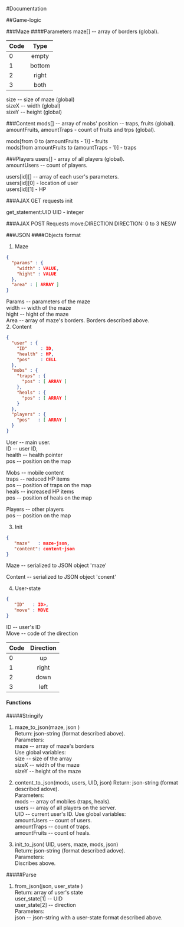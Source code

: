 #Documentation   

##Game-logic

###Maze
####Parameters 
 maze[] -- array of borders (global).
  
| Code  | Type  |
| ----- |:-----:|
| 0 |empty| 
| 1 |bottom| 
| 2 |right|
| 3 |both|

size -- size of maze (global)   
sizeX -- width (global)   
sizeY -- height (global)   

###Content 
mods[] -- array of mobs' position -- traps, fruits (global).     
amountFruits, amountTraps - count of fruits and trps (global).    


mods[from 0 to (amountFruits - 1)] - fruits   
mods[from amountFruits to (amountTraps - 1)] - traps   

###Players 
users[] - array of all players (global).    
amountUsers -- count of players.          


users[id][] -- array of each user's parameters.  
  users[id][0] - location of user   
  users[id][1] - HP   

###AJAX GET requests
init

get_statement:UID
  UID - integer

###AJAX POST Requests
move:DIRECTION
  DIRECTION: 0 to 3 NESW

###JSON
####Objects format 
1. Maze   
```JSON
{
  "params" : {
    "width" : VALUE,
    "hight" : VALUE
  },
  "area" : [ ARRAY ]
}
```

Params -- parameters of the maze    
  width -- width of the maze    
  hight -- hight of the maze    
Area -- array of maze's borders. Borders described above.    
2. Content  
```JSON 
{
  "user" : {
    "ID"     : ID,
    "health" : HP,
    "pos"    : CELL
  },
  "mobs" : {
    "traps" : {
      "pos" : [ ARRAY ]
    },
    "heals" : {
      "pos" : [ ARRAY ]
    }
  },
  "players" : {
    "pos"   : [ ARRAY ]
  }
}
```
User -- main user.   
 ID     -- user ID,   
 health -- health pointer   
 pos    -- position on the map   
 
Mobs -- mobile content    
  traps  -- reduced HP items    
     pos -- position of traps on the map    
  heals  -- increased HP items   
     pos -- position of heals on the map   

Players -- other players     
  pos   -- position on the map    

3. Init 
```JSON
{
   "maze"   : maze-json,
   "content": content-json
}
```
Maze -- serialized to JSON object 'maze'   

Content -- serialized to JSON object 'conent'

4. User-state
```JSON
{
   "ID"   : ID>,
   "move" : MOVE
}
```
ID -- user's ID   
Move -- code of the direction    

| Code  | Direction  |
| ----- |:----------:|
|0|up| 
|1|right| 
|2|down|
|3|left|
   

#### Functions 
#####Stringify
1. maze_to_json(maze,   json )   
  Return:    json-string (format described above).      
  Parameters:      
      maze -- array of maze's borders      
  Use global variables:       
      size  -- size of the array      
      sizeX -- width of the maze     
      sizeY -- height of the maze     
   
2. content_to_json(mods, users, UID,   json) 
   Return:  json-string (format described adove).    
   Parameters:     
      mods  -- array of mobiles (traps, heals).       
      users -- array of all players on the server.  
      UID   -- current user's ID.
   Use global variables:   
     amountUsers  -- count of users.    
     amountTraps  -- count of traps.    
     amountFruits -- count of heals.   

3. init_to_json( UID, users, maze, mods,     json)   
   Return:  json-string (format described adove).     
   Parameters:   
      Discribes above.   

#####Parse
1. from_json(json,  user_state )     
   Return: array of user's state    
      user_state[1] -- UID    
      user_state[2] -- direction    
   Parameters:    
      json -- json-string with a user-state format described above.    
